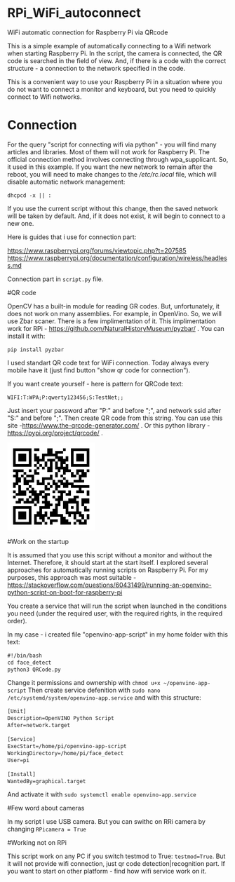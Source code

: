 # RPi_WiFi_autoconnect
WiFi automatic connection for Raspberry Pi via QRcode

This is a simple example of automatically connecting to a Wifi network when starting Raspberry Pi. In the script, the camera is connected, the QR code is searched in the field of view. And, if there is a code with the correct structure - a connection to the network specified in the code.

This is a convenient way to use your Raspberry Pi in a situation where you do not want to connect a monitor and keyboard, but you need to quickly connect to Wifi networks.

# Connection

For the query "script for connecting wifi via python" - you will find many articles and libraries. Most of them will not work for Raspberry Pi. The official connection method involves connecting through wpa_supplicant. So, it used in this example.
If you want the new network to remain after the reboot, you will need to make changes to the _/etc/rc.local_ file, which will disable automatic network management:

```
dhcpcd -x || :
```

If you use the current script without this change, then the saved network will be taken by default. And, if it does not exist, it will begin to connect to a new one.

Here is guides that i use for connection part:

https://www.raspberrypi.org/forums/viewtopic.php?t=207585
https://www.raspberrypi.org/documentation/configuration/wireless/headless.md

Connection part in `script.py` file.

#QR code

OpenCV  has a built-in module for reading GR codes. But, unfortunately, it does not work on many assemblies. For example, in OpenVino.
So, we will use Zbar scaner. There is a few implimentation of it. This implimentation work for RPi - https://github.com/NaturalHistoryMuseum/pyzbar/ . You can install it with:

```
pip install pyzbar
```

I used standart QR code text for WiFi connection. Today always every mobile have it (just find button "show qr code for connection"). 

If you want create yourself - here is pattern for QRCode text:

```
WIFI:T:WPA;P:qwerty123456;S:TestNet;;
```

Just insert your password after "P:" and before ";", and network ssid after "S:" and before ";". Then create QR code from this string. You can use this site -https://www.the-qrcode-generator.com/ . Or this python library - https://pypi.org/project/qrcode/ .

![example](sample.png)

#Work on the startup

It is assumed that you use this script without a monitor and without the Internet. Therefore, it should start at the start itself. I explored several approaches for automatically running scripts on Raspberry Pi. For my purposes, this approach was most suitable - https://stackoverflow.com/questions/60431499/running-an-openvino-python-script-on-boot-for-raspberry-pi

 You create a service that will run the script when launched in the conditions you need (under the required user, with the required rights, in the required order).
 
In my case - i created file "openvino-app-script" in my home folder with this text:

```
#!/bin/bash
cd face_detect     
python3 QRCode.py
```
Change it permissions and ownership with `chmod u+x ~/openvino-app-script`
Then create service defenition with `sudo nano /etc/systemd/system/openvino-app.service` and with this structure:

```
[Unit]
Description=OpenVINO Python Script
After=network.target

[Service]
ExecStart=/home/pi/openvino-app-script
WorkingDirectory=/home/pi/face_detect
User=pi

[Install]
WantedBy=graphical.target
```

And activate it with `sudo systemctl enable openvino-app.service`

#Few word about cameras

In my script I use USB camera. But you can swithc on RRi camera by changing `RPicamera = True`

#Working not on RPi

This script work on any PC if you switch testmod to True: `testmod=True`. But it will not provide wifi connection, just qr code detection|recognition part.
If you want to start on other platform - find how wifi service work on it.
